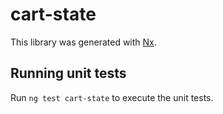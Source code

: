 # cart-state

This library was generated with [Nx](https://nx.dev).

## Running unit tests

Run `ng test cart-state` to execute the unit tests.
